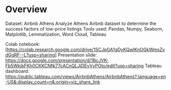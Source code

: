# Overview
Dataset: Airbnb Athens
Analyze Athens Airbnb dataset to determine the success factors of low-price listings
Tools used:
Pandas, Numpy, Seaborn, Matplotlib, Lemmatization, Word Cloud, Tableau

Colab notebook: [https://colab.research.google.com/drive/1SCJpGA1gDyKQwlKnOGkWmsZvdGgRF--L?usp=sharing]
Presentation slide: 
https://docs.google.com/presentation/d/1BcJVK-Fb5WkjbFKh0CKKCNNi77cACnQLJjDEyVyPOto/edit?usp=sharing
Tableau dashboard:
https://public.tableau.com/views/AirbnbAthens/AirbnbAthens?:language=en-US&:display_count=n&:origin=viz_share_link
